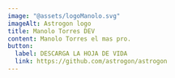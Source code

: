 ```yaml
---
image: "@assets/logoManolo.svg"
imageAlt: Astrogon logo
title: Manolo Torres DEV
content: Manolo Torres el mas pro.
button:
  label: DESCARGA LA HOJA DE VIDA
  link: https://github.com/astrogon/astrogon
---
```


